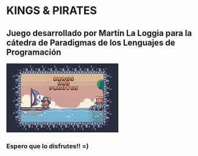 # KINGS & PIRATES
## Juego desarrollado por Martín La Loggia para la cátedra de Paradigmas de los Lenguajes de Programación

![Imagen Portada](assets/Background/background.png)
### Espero que lo disfrutes!! =)